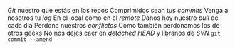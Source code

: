 *Git* nuestro que estás en los repos
Comprimidos sean tus *commits*
Venga a nosotros tu *log*
En el local como en el *remote*
Danos hoy nuestro *pull* de cada día
Perdona nuestros *conflictos* 
Como también perdonamos los de otros geeks
No nos dejes caer en *detached HEAD*
y líbranos de *SVN*
`git commit --amend`

